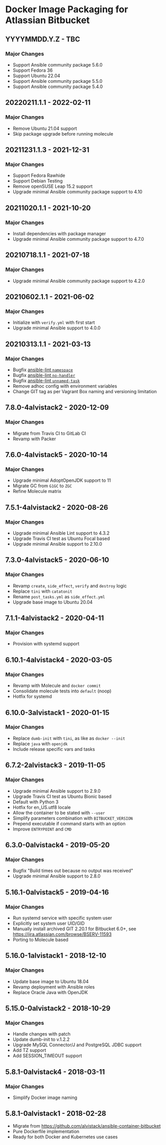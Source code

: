 # Docker Image Packaging for Atlassian Bitbucket

## YYYYMMDD.Y.Z - TBC

### Major Changes

  - Support Ansible community package 5.6.0
  - Support Fedora 36
  - Support Ubuntu 22.04
  - Support Ansible community package 5.5.0
  - Support Ansible community package 5.4.0

## 20220211.1.1 - 2022-02-11

### Major Changes

  - Remove Ubuntu 21.04 support
  - Skip package upgrade before running molecule

## 20211231.1.3 - 2021-12-31

### Major Changes

  - Support Fedora Rawhide
  - Support Debian Testing
  - Remove openSUSE Leap 15.2 support
  - Upgrade minimal Ansible community package support to 4.10

## 20211020.1.1 - 2021-10-20

### Major Changes

  - Install dependencies with package manager
  - Upgrade minimal Ansible community package support to 4.7.0

## 20210718.1.1 - 2021-07-18

### Major Changes

  - Upgrade minimal Ansible community package support to 4.2.0

## 20210602.1.1 - 2021-06-02

### Major Changes

  - Initialize with `verify.yml` with first start
  - Upgrade minimal Ansible support to 4.0.0

## 20210313.1.1 - 2021-03-13

### Major Changes

  - Bugfix [ansible-lint `namespace`](https://github.com/ansible-community/ansible-lint/pull/1451)
  - Bugfix [ansible-lint `no-handler`](https://github.com/ansible-community/ansible-lint/pull/1402)
  - Bugfix [ansible-lint `unnamed-task`](https://github.com/ansible-community/ansible-lint/pull/1413)
  - Remove adhoc config with environment variables
  - Change GIT tag as per Vagrant Box naming and versioning limitation

## 7.8.0-4alvistack2 - 2020-12-09

### Major Changes

  - Migrate from Travis CI to GitLab CI
  - Revamp with Packer

## 7.6.0-4alvistack5 - 2020-10-14

### Major Changes

  - Upgrade minimal AdoptOpenJDK support to 11
  - Migrate GC from `G1GC` to `ZGC`
  - Refine Molecule matrix

## 7.5.1-4alvistack2 - 2020-08-26

### Major Changes

  - Upgrade minimal Ansible Lint support to 4.3.2
  - Upgrade Travis CI test as Ubuntu Focal based
  - Upgrade minimal Ansible support to 2.10.0

## 7.3.0-4alvistack5 - 2020-06-10

### Major Changes

  - Revamp `create`, `side_effect`, `verify` and `destroy` logic
  - Replace `tini` with `catatonit`
  - Rename `post_tasks.yml` as `side_effect.yml`
  - Upgrade base image to Ubuntu 20.04

## 7.1.1-4alvistack2 - 2020-04-11

### Major Changes

  - Provision with systemd support

## 6.10.1-4alvistack4 - 2020-03-05

### Major Changes

  - Revamp with Molecule and `docker commit`
  - Consolidate molecule tests into `default` (noop)
  - Hotfix for systemd

## 6.10.0-3alvistack1 - 2020-01-15

### Major Changes

  - Replace `dumb-init` with `tini`, as like as `docker --init`
  - Replace `java` with `openjdk`
  - Include release specific vars and tasks

## 6.7.2-2alvistack3 - 2019-11-05

### Major Changes

  - Upgrade minimal Ansible support to 2.9.0
  - Upgrade Travis CI test as Ubuntu Bionic based
  - Default with Python 3
  - Hotfix for en\_US.utf8 locale
  - Allow the container to be stated with `--user`
  - Simplify parameters combination with `BITBUCKET_VERSION`
  - Prepend executable if command starts with an option
  - Improve `ENTRYPOINT` and `CMD`

## 6.3.0-0alvistack4 - 2019-05-20

### Major Changes

  - Bugfix "Build times out because no output was received"
  - Upgrade minimal Ansible support to 2.8.0

## 5.16.1-0alvistack5 - 2019-04-16

### Major Changes

  - Run systemd service with specific system user
  - Explicitly set system user UID/GID
  - Manually install archived GIT 2.20.1 for Bitbucket 6.0+, see <https://jira.atlassian.com/browse/BSERV-11593>
  - Porting to Molecule based

## 5.16.0-1alvistack1 - 2018-12-10

### Major Changes

  - Update base image to Ubuntu 18.04
  - Revamp deployment with Ansible roles
  - Replace Oracle Java with OpenJDK

## 5.15.0-0alvistack2 - 2018-10-29

### Major Changes

  - Handle changes with patch
  - Update dumb-init to v.1.2.2
  - Upgrade MySQL Connector/J and PostgreSQL JDBC support
  - Add TZ support
  - Add SESSION\_TIMEOUT support

## 5.8.1-0alvistack4 - 2018-03-11

### Major Changes

  - Simplify Docker image naming

## 5.8.1-0alvistack1 - 2018-02-28

  - Migrate from <https://github.com/alvistack/ansible-container-bitbucket>
  - Pure Dockerfile implementation
  - Ready for both Docker and Kubernetes use cases
